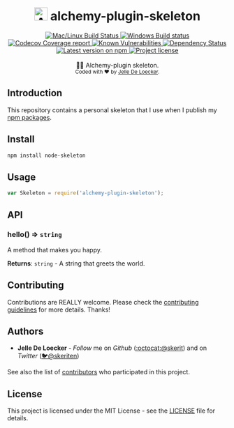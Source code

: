 <h1 align="center">
  <img src="https://protoblast.develry.be/media/static/alchemy-small.png" width=30 alt="Alchemy logo"/>
  <b>alchemy-plugin-skeleton</b>
</h1>
<div align="center">
  <!-- CI - TravisCI -->
  <a href="https://travis-ci.org/skerit/alchemy-plugin-skeleton">
    <img src="https://img.shields.io/travis/skerit/alchemy-plugin-skeleton/master.svg?label=Mac%20OSX%20%26%20Linux" alt="Mac/Linux Build Status" />
  </a>

  <!-- CI - AppVeyor -->
  <a href="https://ci.appveyor.com/project/skerit/alchemy-plugin-skeleton">
    <img src="https://img.shields.io/appveyor/ci/skerit/alchemy-plugin-skeleton/master.svg?label=Windows" alt="Windows Build status" />
  </a>

  <!-- Coverage - Codecov -->
  <a href="https://codecov.io/gh/skerit/alchemy-plugin-skeleton">
    <img src="https://img.shields.io/codecov/c/github/skerit/alchemy-plugin-skeleton/master.svg" alt="Codecov Coverage report" />
  </a>

  <!-- DM - Snyk -->
  <a href="https://snyk.io/test/github/skerit/alchemy-plugin-skeleton?targetFile=package.json">
    <img src="https://snyk.io/test/github/skerit/alchemy-plugin-skeleton/badge.svg?targetFile=package.json" alt="Known Vulnerabilities" />
  </a>

  <!-- DM - David -->
  <a href="https://david-dm.org/skerit/alchemy-plugin-skeleton">
    <img src="https://david-dm.org/skerit/alchemy-plugin-skeleton/status.svg" alt="Dependency Status" />
  </a>
</div>

<div align="center">
  <!-- Version - npm -->
  <a href="https://www.npmjs.com/package/alchemy-plugin-skeleton">
    <img src="https://img.shields.io/npm/v/alchemy-plugin-skeleton.svg" alt="Latest version on npm" />
  </a>

  <!-- License - MIT -->
  <a href="https://github.com/skerit/alchemy-plugin-skeleton#license">
    <img src="https://img.shields.io/github/license/skerit/alchemy-plugin-skeleton.svg" alt="Project license" />
  </a>
</div>
<br>
<div align="center">
  👷🏼 Alchemy-plugin skeleton.
</div>
<div align="center">
  <sub>
    Coded with ❤️ by <a href="#authors">Jelle De Loecker</a>.
  </sub>
</div>


## Introduction

This repository contains a personal skeleton that I use when I publish my [npm packages](https://www.npmjs.com/~skerit).

## Install

```bash
npm install node-skeleton
```

## Usage

```js
var Skeleton = require('alchemy-plugin-skeleton');
```

## API
<a name="hello"></a>

### hello() ⇒ `string`
A method that makes you happy.

**Returns**: <code>string</code> - A string that greets the world.  

## Contributing
Contributions are REALLY welcome.
Please check the [contributing guidelines](.github/contributing.md) for more details. Thanks!

## Authors
- **Jelle De Loecker** -  *Follow* me on *Github* ([:octocat:@skerit](https://github.com/skerit)) and on  *Twitter* ([🐦@skeriten](http://twitter.com/intent/user?screen_name=skeriten))

See also the list of [contributors](https://github.com/skerit/node-skeleton/contributors) who participated in this project.

## License
This project is licensed under the MIT License - see the [LICENSE](https://github.com/skerit/node-skeleton/LICENSE) file for details.
